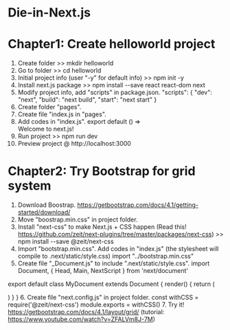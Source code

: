 # Die-in-Next.js
# Chapter1: Create helloworld project
1. Create folder >> mkdir helloworld
2. Go to folder >> cd helloworld
3. Initial project info (user "-y" for default info) >> npm init -y
4. Install next.js package >> npm install --save react react-dom next
5. Modify project info, add "scripts" in package.json. 
    "scripts": {
      "dev": "next",
      "build": "next build",
      "start": "next start"
    }
6. Create folder "pages".
7. Create file "index.js in "pages".
8. Add codes in "index.js".
    export default () => <div>Welcome to next.js!</div>
9. Run project >> npm run dev
10. Preview project @ http://localhost:3000
# Chapter2: Try Bootstrap for grid system
1. Download Boostrap. https://getbootstrap.com/docs/4.1/getting-started/download/
2. Move "boostrap.min.css" in project folder.
3. Install "next-css" to make Next.js + CSS happen (Read this! https://github.com/zeit/next-plugins/tree/master/packages/next-css) >> npm install --save @zeit/next-css
4. Import "bootstrap.min.css". Add codes in "index.js" (the stylesheet will compile to .next/static/style.css)
import "../bootstrap.min.css"
5. Create file "_Document.js" to include ".next/static/style.css".
import Document, { Head, Main, NextScript } from 'next/document'

export default class MyDocument extends Document {
  render() {
    return (
      <html>
        <Head>
          <link rel="stylesheet" href="/_next/static/style.css" />
        </Head>
        <body>
          <Main />
          <NextScript />
        </body>
      </html>
    )
  }
}
6. Create file "next.config.js" in project folder.
const withCSS = require('@zeit/next-css')
module.exports = withCSS()
7. Try it! https://getbootstrap.com/docs/4.1/layout/grid/ (tutorial: https://www.youtube.com/watch?v=ZFALVm8J-7M)
